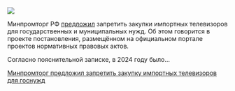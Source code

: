 <!--2025-06-05 11:29:53-->
<div class="yb">
  <div class="rss habr"><img src="https://habrastorage.org/getpro/habr/upload_files/4d9/658/7a4/4d96587a455ee8aa928e72c92127ac8d.jpg" /><p>Минпромторг РФ <a href="https://www.kommersant.ru/doc/7775809" rel="noopener noreferrer nofollow">предложил</a> запретить закупки импортных телевизоров для государственных и муниципальных нужд. Об этом говорится в проекте постановления, размещённом на официальном портале проектов нормативных правовых актов.</p><p>Согласно пояснительной записке, в 2024 году было... <p class="titl"><a href="https://habr.com/ru/news/915920/?utm_source=habrahabr&utm_medium=rss&utm_campaign=915920">Минпромторг предложил запретить закупку импортных телевизоров для госнужд</a></p></div>
</div>
